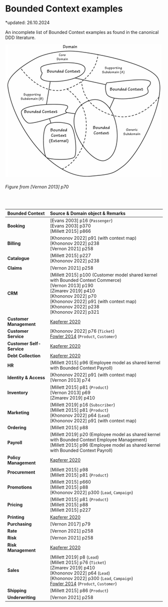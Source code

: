 # Bounded Context examples

*updated: 26.10.2024 <br>

An incomplete list of Bounded Context examples as found in the canonical DDD literature.

![Domain Driven Design](./img/boundedcontextexample.png)
<br>
###### Figure from [Vernon 2013] p70

<br>


| Bounded Context        |Source & Domain object & Remarks                                        |
| :-------------------------------- | :-------------------------------------------------------------------------------------------------------------- |
| **Booking**          | [Evans 2003] p16 (`Passenger`) <br> [Evans 2003] p370 <br> [Millett 2015] p866                                        |
| **Billing**   | [Khononov 2022] p91 (with context map)  <br> [Khononov 2022] p238  <br>  [Vernon 2021] p258                                    |
| **Catalogue**   | [Millett 2015] p227 <br> [Khononov 2022] p238                                    |
| **Claims**   | [Vernon 2021] p258                                    |
| **CRM** | [Millett 2015] p100 (Customer model shared kernel with Bounded Context Commerce) <br> [Vernon 2013] p190 <br> [Zimarev 2019] p410 <br>  [Khononov 2022] p70  <br> [Khononov 2022] p91 (with context map) <br> [Khononov 2022] p238 <br> [Khononov 2022] p321                   |
| **Customer Management**    | [Kapferer 2020](https://stefan.kapferer.ch/2020/09/14/domain-driven-service-design/)         |
| **Customer Service**    | [Khononov 2022] p76 (`Ticket`) <br> [Fowler 2014](https://martinfowler.com/bliki/BoundedContext.html) (`Product`, `Customer`)        |
| **Customer Self-Service**    |  [Kapferer 2020](https://stefan.kapferer.ch/2020/09/14/domain-driven-service-design/)       |
| **Debt Collection**    | [Kapferer 2020](https://stefan.kapferer.ch/2020/09/14/domain-driven-service-design/)         |
| **HR** | [Millett 2015] p96 (Employee model as shared kernel with Bounded Context Payroll)         |
| **Identity & Access**    | [Khononov 2022] p91 (with context map)  <br> [Vernon 2013] p74        |
| **Inventory**    | [Millett 2015] p81 (`Product`) <br> [Vernon 2013] p69 <br> [Zimarev 2019] p410          |
| **Marketing**    | [Millett 2019] p16 (`Subscriber`)  <br> [Millett 2015] p81 (`Product`) <br> [Khononov 2022] p64 (`Lead`) <br> [Khononov 2022] p91 (with context map)        |
| **Ordering**    | [Millett 2015] p88           |
| **Payroll**    | [Millett 2019] p20 (Employee model as shared kernel with Bounded Context Employee Management) <br> [Millett 2015] p96 (Employee model as shared kernel with Bounded Context Payroll)       |
| **Policy Management**    | [Kapferer 2020](https://stefan.kapferer.ch/2020/09/14/domain-driven-service-design/)         |
| **Procurement**    | [Millett 2015] p98 <br> [Millett 2015] p81 (`Product`)        |
| **Promotions**    | [Millett 2015] p660 <br> [Millett 2015] p88 <br> [Khononov 2022] p300 (`Lead`, `Campaign`)        |
| **Pricing**    | [Millett 2015] p81 (`Product`)  <br> [Millett 2015] p88 <br> [Millett 2015] p227        |
| **Printing**    | [Kapferer 2020](https://stefan.kapferer.ch/2020/09/14/domain-driven-service-design/)         |
| **Purchasing**    | [Vernon 2017] p79         |
| **Rate**    | [Vernon 2021] p258         |
| **Risk**    | [Vernon 2021] p258         |
| **Risk Management**    | [Kapferer 2020](https://stefan.kapferer.ch/2020/09/14/domain-driven-service-design/)         |
| **Sales**    | [Millett 2019] p8 (`Lead`)  <br> [Millett 2015] p76 (`Ticket`) <br> [Zimarev 2019] p410 <br> [Khononov 2022] p64 (`Lead`) <br> [Khononov 2022] p300 (`Lead`, `Campaign`) <br>  [Fowler 2014](https://martinfowler.com/bliki/BoundedContext.html) (`Product`, `Customer`)          |
| **Shipping**    | [Millett 2015] p86 (`Product`)          |
| **Underwriting**    | [Vernon 2021] p258          |







